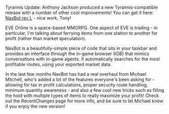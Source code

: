 Tyrannis Update: Anthony Jackson produced a new Tyrannis-compatible release with a number of other cool improvements! You can get it here: [NavBot rev L](http://navbot.googlecode.com/files/NavBot-L.exe) - nice work, Tony!

EVE Online is a space-based MMORPG. One aspect of EVE is trading - in particular, I'm talking about ferrying items from one station to another for profit (rather than market speculation).

NavBot is a beautifully-simple piece of code that sits in your taskbar and provides an interface through the in-game browser (IGB) that mimics conversations with in-game agents. It automatically searches for the most profitable routes, using your exported market data.

In the last few months NavBot has had a real overhaul from Michael Mitchell, who's added a lot of the features everyone's been asking for - allowing for tax in profit calculations, proper security route handling, minimum quantity awareness - and also a few cool new tricks such as filling the hold with multiple types of items to really maximize your profit! Check out the RecentChanges page for more info, and be sure to let Michael know if you enjoy the new version!